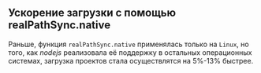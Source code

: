 ## Ускорение загрузки с помощью realPathSync.native

Раньше, функция `realPathSync.native` применялась только на `Linux`, но того, как _nodejs_ реализовала её поддержку в остальных операционных системах, загрузка проектов стала осуществлятся на 5%-13% быстрее.